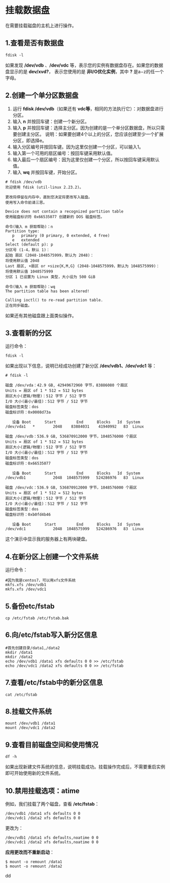 挂载数据盘
================================================================================
在需要挂载磁盘的主机上进行操作。

## 1.查看是否有数据盘
```shell
fdisk -l
```
如果发现 **/dev/vdb** 、**/dev/vdc** 等，表示您的实例有数据盘存在。如果您的数据盘显示的是 **dev/xvd?**，
表示您使用的是 **非I/O优化实例**，其中 **?** 是a−z的任一个字母。

## 2.创建一个单分区数据盘
1. 运行 **fdisk /dev/vdb**（如果还有 **vdc等**，相同的方法执行它）：对数据盘进行分区。
2. 输入 **n** 并按回车键：创建一个新分区。
3. 输入 **p** 并按回车键：选择主分区。因为创建的是一个单分区数据盘，所以只需要创建主分区。
说明：如果要创建4个以上的分区，您应该创建至少一个扩展分区，即选择e。
4. 输入分区编号并按回车键。因为这里仅创建一个分区，可以输入1。
5. 输入第一个可用的扇区编号：按回车键采用默认值。
6. 输入最后一个扇区编号：因为这里仅创建一个分区，所以按回车键采用默认值。
7. 输入 **wq** 并按回车键，开始分区。

```
# fdisk /dev/vdb
欢迎使用 fdisk (util-linux 2.23.2)。

更改将停留在内存中，直到您决定将更改写入磁盘。
使用写入命令前请三思。

Device does not contain a recognized partition table
使用磁盘标识符 0x66535077 创建新的 DOS 磁盘标签。

命令(输入 m 获取帮助)：n
Partition type:
   p   primary (0 primary, 0 extended, 4 free)
   e   extended
Select (default p): p
分区号 (1-4，默认 1)：
起始 扇区 (2048-1048575999，默认为 2048)：
将使用默认值 2048
Last 扇区, +扇区 or +size{K,M,G} (2048-1048575999，默认为 1048575999)：
将使用默认值 1048575999
分区 1 已设置为 Linux 类型，大小设为 500 GiB

命令(输入 m 获取帮助)：wq
The partition table has been altered!

Calling ioctl() to re-read partition table.
正在同步磁盘。
```
如果还有其他磁盘跟上面类似操作。

## 3.查看新的分区
运行命令：
```shell
fdisk -l
```
如果出现以下信息，说明已经成功创建了新分区 **/dev/vdb1、/dev/vdc1** 等：
```
# fdisk -l

磁盘 /dev/vda：42.9 GB, 42949672960 字节，83886080 个扇区
Units = 扇区 of 1 * 512 = 512 bytes
扇区大小(逻辑/物理)：512 字节 / 512 字节
I/O 大小(最小/最佳)：512 字节 / 512 字节
磁盘标签类型：dos
磁盘标识符：0x0008d73a

   设备 Boot      Start         End      Blocks   Id  System
/dev/vda1   *        2048    83884031    41940992   83  Linux

磁盘 /dev/vdb：536.9 GB, 536870912000 字节，1048576000 个扇区
Units = 扇区 of 1 * 512 = 512 bytes
扇区大小(逻辑/物理)：512 字节 / 512 字节
I/O 大小(最小/最佳)：512 字节 / 512 字节
磁盘标签类型：dos
磁盘标识符：0x66535077

   设备 Boot      Start         End      Blocks   Id  System
/dev/vdb1            2048  1048575999   524286976   83  Linux

磁盘 /dev/vdc：536.9 GB, 536870912000 字节，1048576000 个扇区
Units = 扇区 of 1 * 512 = 512 bytes
扇区大小(逻辑/物理)：512 字节 / 512 字节
I/O 大小(最小/最佳)：512 字节 / 512 字节
磁盘标签类型：dos
磁盘标识符：0xb0fd4b46

   设备 Boot      Start         End      Blocks   Id  System
/dev/vdc1            2048  1048575999   524286976   83  Linux
```
这个演示中显示我的服务器上有两块硬盘。

## 4.在新分区上创建一个文件系统
运行命令：
```shell
#因为我是centos7，可以用xfs文件系统
mkfs.xfs /dev/vdb1
mkfs.xfs /dev/vdc1
```

## 5.备份etc/fstab
```shell
cp /etc/fstab /etc/fstab.bak
```

## 6.向/etc/fstab写入新分区信息
```shell
#首先创建目录/data1,/data2
mkdir /data1
mkdir /data2
echo /dev/vdb1 /data1 xfs defaults 0 0 >> /etc/fstab
echo /dev/vdc1 /data2 xfs defaults 0 0 >> /etc/fstab
```

## 7.查看/etc/fstab中的新分区信息
```shell
cat /etc/fstab
```

## 8.挂载文件系统
```shell
mount /dev/vdb1 /data1
mount /dev/vdc1 /data2
```

## 9.查看目前磁盘空间和使用情况
```shell
df -h
```
如果出现新建文件系统的信息，说明挂载成功。挂载操作完成后，不需要重启实例即可开始使用新的文件系统。

## 10.禁用挂载选项：atime
例如，我们挂载了两个磁盘，查看 **/etc/fstab**：
```
/dev/vdb1 /data1 xfs defaults 0 0
/dev/vdc1 /data2 xfs defaults 0 0
```
更改为：
```
/dev/vdb1 /data1 xfs defaults,noatime 0 0
/dev/vdc1 /data2 xfs defaults,noatime 0 0
```
**应用更改而不重新启动**：
```shell
$ mount -o remount /data1
$ mount -o remount /data2
```
























dd
